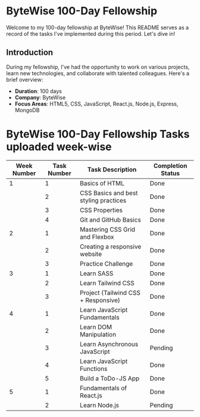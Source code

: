 # ByteWise 100-Day Fellowship

Welcome to my 100-day fellowship at ByteWise! This README serves as a record of the tasks I've implemented during this period. Let's dive in!

## Introduction

During my fellowship, I've had the opportunity to work on various projects, learn new technologies, and collaborate with talented colleagues. Here's a brief overview:

- **Duration**: 100 days
- **Company**: ByteWise
- **Focus Areas**: HTML5, CSS, JavaScript, React.js, Node.js, Express, MongoDB 

# ByteWise 100-Day Fellowship Tasks uploaded week-wise

| Week Number | Task Number | Task Description                             | Completion Status |
|-------------|-------------|----------------------------------------------|-------------------|
|1            | 1           | Basics of HTML                               | Done              |
|             | 2           | CSS Basics and best styling practices        | Done              |
|             | 3           | CSS Properties                               | Done              |
|             | 4           | Git and GitHub Basics                        | Done              |
|2            | 1           | Mastering CSS Grid and Flexbox               | Done              |
|             | 2           | Creating a responsive website                | Done              |
|             | 3           | Practice Challenge                           | Done              |
|3            | 1           | Learn SASS                                   | Done              |
|             | 2           | Learn Tailwind CSS                           | Done              |
|             | 3           | Project (Tailwind CSS + Responsive)          | Done              |
|4            | 1           | Learn JavaScript Fundamentals                | Done              |
|             | 2           | Learn DOM Manipulation                       | Done              |
|             | 3           | Learn Asynchronous JavaScript                | Pending           |
|             | 4           | Learn JavaScript Functions                   | Done              |
|             | 5           | Build a ToDo-JS App                          | Done              |
|5            | 1           | Fundamentals of React.js                     | Done              |
|             | 2           | Learn Node.js                                | Pending           |


